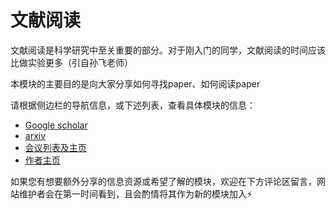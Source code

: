 # 文献阅读

文献阅读是科学研究中至关重要的部分。对于刚入门的同学，文献阅读的时间应该比做实验更多（引自孙飞老师）

本模块的主要目的是向大家分享如何寻找paper、如何阅读paper

请根据侧边栏的导航信息，或下述列表，查看具体模块的信息：

- [Google scholar](/paper_reading/google_scholar)
- [arxiv](/paper_reading/arxiv)
- [会议列表及主页](/paper_reading/conferences)
- [作者主页](/paper_reading/authors)

如果您有想要额外分享的信息资源或希望了解的模块，欢迎在下方评论区留言，网站维护者会在第一时间看到，且会酌情将其作为新的模块加入⚡️